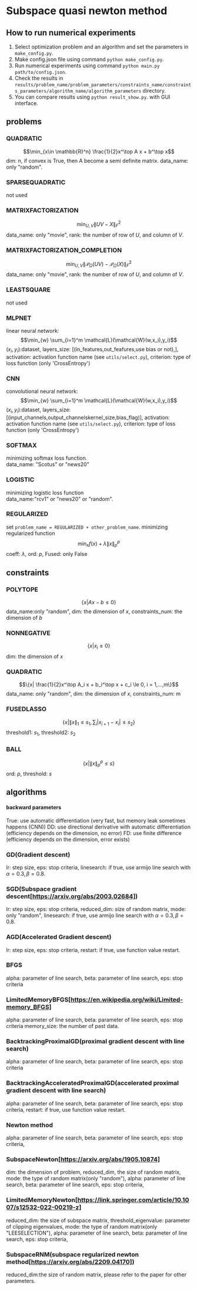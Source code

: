# Subspace quasi newton method

## How to run numerical experiments
1. Select optimization problem and an algorithm and set the parameters in `make_config.py`.
2. Make config.json file using command `python make_config.py`.
3. Run numerical experiments using command `python main.py path/to/config.json`.
4. Check the results in `results/problem_name/problem_parameters/constraints_name/constraints_parameters/algorithm_name/algorithm_parameters` directory.
5. You can compare results using `python result_show.py`. with GUI interface.

## problems

### QUADRATIC
$$\min_{x\in \mathbb{R}^n} \frac{1}{2}x^\top A x + b^\top x$$
dim: n, if convex is True, then A become a semi definite matrix. data_name: only "random".

### SPARSEQUADRATIC
not used

### MATRIXFACTORIZATION
$$\min_{U,V} \|UV - X\|_F^2$$
data_name: only "movie", rank: the number of row of $U$, and column of $V$.

### MATRIXFACTORIZATION_COMPLETION
$$\min_{U,V} \|\mathcal{P}_{\Omega}(UV) - \mathcal{P}_{\Omega}(X)\|_F^2$$
data_name: only "movie", rank: the number of row of $U$, and column of $V$.

### LEASTSQUARE
not used

### MLPNET
linear neural network:
$$\min_{w} \sum_{i=1}^m \mathcal{L}(\mathcal{W}(w,x_i),y_i)$$
$(x_i,y_i)$:dataset, layers_size: [(in_features,out_feafures,use bias or not),], activation: activation function name (see `utils/select.py`), criterion: type of loss function (only 'CrossEntropy')

### CNN
convolutional neural network:
$$\min_{w} \sum_{i=1}^m \mathcal{L}(\mathcal{W}(w,x_i),y_i)$$
$(x_i,y_i)$:dataset,
layers_size: [(input_channels,output_channelskernel_size,bias_flag)],
activation: activation function name (see `utils/select.py`),
criterion: type of loss function (only 'CrossEntropy')

### SOFTMAX
minimizing softmax loss function.</br>
data_name: "Scotus" or "news20"

### LOGISTIC
minimizing logistic loss function</br>
data_name:"rcv1" or "news20" or "random".

### REGULARIZED
set `problem_name = REGULARIZED + other_problem_name`.
minimizing regularized function 
$$\min_x f(x) + \lambda \|x\|_p^p$$
coeff: $\lambda$,
ord: $p$,
Fused: only False

## constraints

### POLYTOPE
$$\{ x| Ax-b \le 0\}$$
data_name:only "random",
dim: the dimension of $x$,
constraints_num: the dimension of $b$

### NONNEGATIVE
$$\{x | x_i \ge 0\}$$
dim: the dimension of $x$

### QUADRATIC
$$\{x| \frac{1}{2}x^\top A_i x + b_i^\top x + c_i \le 0, i = 1,...,m\}$$
data_name: only "random",
dim: the dimension of $x$,
constraints_num: m

### FUSEDLASSO
$$\{x| \|x\|_1 \le s_1, \sum_{i} |x_{i+1} - x_i|\le s_2\}$$
threshold1: $s_1$,
threshold2: $s_2$

### BALL
$$\{x| \|x\|_p^p \le s\}$$
ord: $p$,
threshold: $s$

## algorithms
#### backward parameters
 True: use automatic differentiation (very fast, but memory leak sometimes happens (CNN))
  DD: use directional derivative with automatic differentiation (efficiency depends on the dimension, no error)
  FD: use finite difference (efficiency depends on the dimension, error exists)

### GD(Gradient descent)
lr: step size,
eps: stop criteria,
linesearch: if true, use armijo line search with $\alpha = 0.3, \beta = 0.8$.

### SGD(Subspace gradient descent[https://arxiv.org/abs/2003.02684])
lr: step size,
eps: stop criteria,
reduced_dim: size of random matrix,
mode: only "random",
linesearch: if true, use armijo line search with $\alpha = 0.3, \beta = 0.8$.

### AGD(Accelerated Gradient descent)
lr: step size,
eps: stop criteria,
restart: if true, use function value restart.

### BFGS
alpha: parameter of line search,
beta: parameter of line search,
eps: stop criteria

### LimitedMemoryBFGS[https://en.wikipedia.org/wiki/Limited-memory_BFGS]
alpha: parameter of line search,
beta: parameter of line search,
eps: stop criteria
memory_size: the number of past data.

### BacktrackingProximalGD(proximal gradient descent with line search)
alpha: parameter of line search,
beta: parameter of line search,
eps: stop criteria

### BacktrackingAcceleratedProximalGD(accelerated proximal gradient descent with line search)
alpha: parameter of line search,
beta: parameter of line search,
eps: stop criteria,
restart: if true, use function value restart.

### Newton method
alpha: parameter of line search,
beta: parameter of line search,
eps: stop criteria,

### SubspaceNewton[https://arxiv.org/abs/1905.10874]
dim: the dimension of problem,
reduced_dim, the size of random matrix,
mode: the type of random matrix(only "random"),
alpha: parameter of line search,
beta: parameter of line search,
eps: stop criteria,

### LimitedMemoryNewton[https://link.springer.com/article/10.1007/s12532-022-00219-z]
reduced_dim: the size of subspace matrix,
threshold_eigenvalue: parameter of clipping eigenvalues,
mode: the type of random matrix(only "LEESELECTION"),
alpha: parameter of line search,
beta: parameter of line search,
eps: stop criteria,

### SubspaceRNM(subspace regularized newton method[https://arxiv.org/abs/2209.04170])
reduced_dim:the size of random matrix,
please refer to the paper for other parameters.
